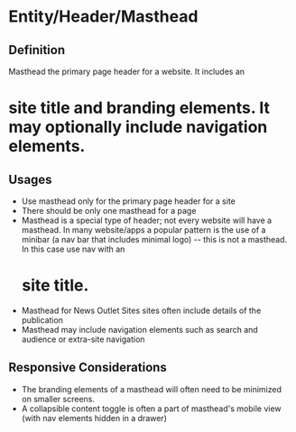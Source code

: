# Entity/Header/Masthead

## Definition

Masthead the primary page header for a website. It includes an <h1> site title and branding elements. It may optionally include
navigation elements.


## Usages

* Use masthead only for the primary page header for a site
* There should be only one masthead for a page
* Masthead is a special type of header; not every website will have a masthead. In many website/apps a popular pattern is the
  use of a minibar (a nav bar that includes minimal logo) -- this is not a masthead. In this case use nav with an <h1> site title.
* Masthead for News Outlet Sites sites often include details of the publication
* Masthead may include navigation elements such as search and audience or extra-site navigation


## Responsive Considerations

* The branding elements of a masthead will often need to be minimized on smaller screens.
* A collapsible content toggle is often a part of masthead's mobile view (with nav elements hidden in a drawer)
